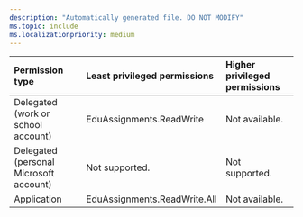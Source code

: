 ```yaml
---
description: "Automatically generated file. DO NOT MODIFY"
ms.topic: include
ms.localizationpriority: medium
---
```


|Permission type|Least privileged permissions|Higher privileged permissions|
|:---|:---|:---|
|Delegated (work or school account)|EduAssignments.ReadWrite|Not available.|
|Delegated (personal Microsoft account)|Not supported.|Not supported.|
|Application|EduAssignments.ReadWrite.All|Not available.|

